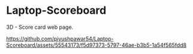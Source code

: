 # Laptop-Scoreboard
3D - Score card web page.



https://github.com/piyushpawar54/Laptop-Scoreboard/assets/55543173/f5d97373-5797-46ae-b3b5-1a54f565fdd8

